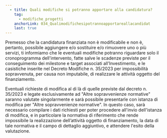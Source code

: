 ```yaml
---
  - title: Quali modifiche si potranno apportare alla candidatura?
    tag:
      - modifiche_progetti
    anchorLink: 034_Qualimodifichesipotrannoapportareallacandidat
    last: true
---
```


Premesso che la candidatura finanziata non è modificabile e non è, pertanto, possibile aggiungere e/o sostituire e/o rimuovere uno o più servizi, ti informiamo che le eventuali modifiche potranno riguardare solo il cronoprogramma dell'intervento, fatte salve le scadenze previste per il conseguimento dei milestone e target associati all’Investimento, e le casistiche inserite nel Decreto Modifiche n. 35/2023 per impossibilità sopravvenuta, per causa non imputabile, di realizzare le attività oggetto del finanziamento.
 
Eventuali richieste di modifica al di là di quelle previste dal decreto n. 35/2023 e legate esclusivamente ad "Altre sopravvenienze normative" saranno valutate singolarmente e sarà possibile presentarle con istanza di modifica per "Altre sopravvenienze normative". In questo caso, sarà necessario compilare i dati richiesti per poter procedere all'invio dell'istanza di modifica, e in particolare la normativa di riferimento che rende impossibile la realizzazione dell’attività oggetto di finanziamento, la data di tale normativa e il campo di dettaglio aggiuntivo, e attendere l'esito della valutazione.
